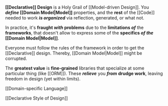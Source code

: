 **[[Declarative]] Design** is a Holy Grail of [[Model-driven Design]].
You ***define* [[Domain Model|Model]]** properties, and the **rest** of the [[Code]] needed to work ***is organized*** via reflection, generated, or what not.

In practice, it's **fraught *with* problems** due to the **limitations *of*** the **frameworks**, that doesn't allow to express some of the **specifics *of the* [[Domain Model|Model]]**.

Everyone must follow the rules of the framework in order to get the [[Declarative]] design. Thereby, [[Domain Model|Model]] might be corrupted.

The **greatest value** is **fine-grained** libraries that specialize at some particular thing (like [[ORM]]). 
These ***relieve*** you ***from*** **drudge work**, leaving freedom in design (yet within limits).

[[Domain-specific Language]]

[[Declarative Style of Design]]